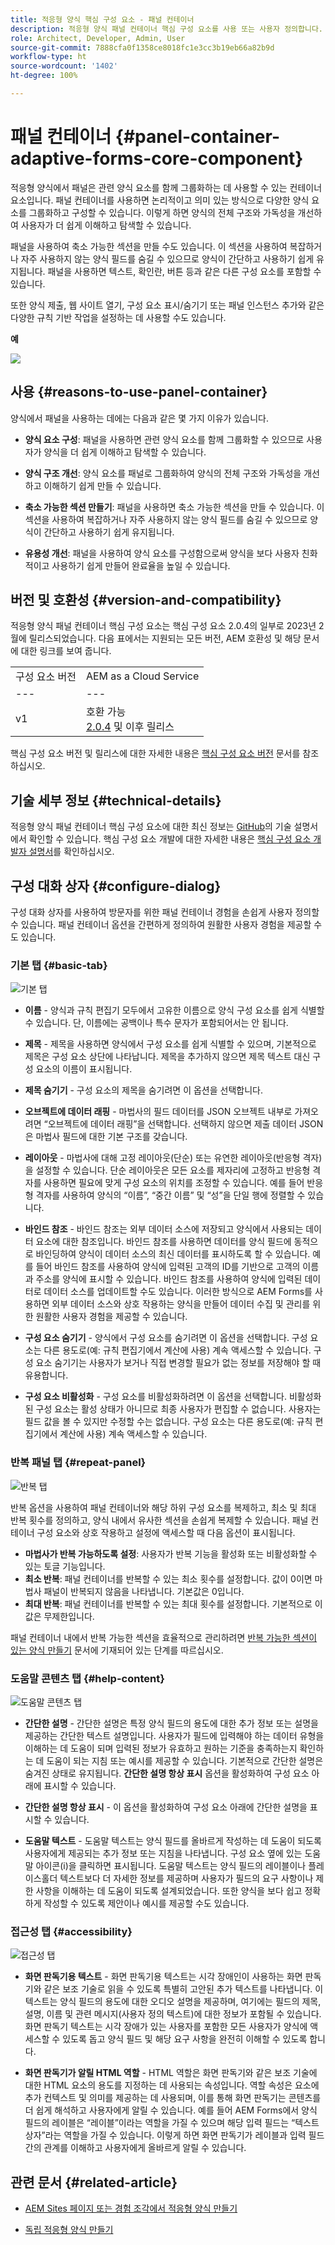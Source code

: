 ```yaml
---
title: 적응형 양식 핵심 구성 요소 - 패널 컨테이너
description: 적응형 양식 패널 컨테이너 핵심 구성 요소를 사용 또는 사용자 정의합니다.
role: Architect, Developer, Admin, User
source-git-commit: 7888cfa0f1358ce8018fc1e3cc3b19eb66a82b9d
workflow-type: ht
source-wordcount: '1402'
ht-degree: 100%

---
```


# 패널 컨테이너 {#panel-container-adaptive-forms-core-component}

적응형 양식에서 패널은 관련 양식 요소를 함께 그룹화하는 데 사용할 수 있는 컨테이너 요소입니다. 패널 컨테이너를 사용하면 논리적이고 의미 있는 방식으로 다양한 양식 요소를 그룹화하고 구성할 수 있습니다. 이렇게 하면 양식의 전체 구조와 가독성을 개선하여 사용자가 더 쉽게 이해하고 탐색할 수 있습니다.

패널을 사용하여 축소 가능한 섹션을 만들 수도 있습니다. 이 섹션을 사용하여 복잡하거나 자주 사용하지 않는 양식 필드를 숨길 수 있으므로 양식이 간단하고 사용하기 쉽게 유지됩니다. 패널을 사용하면 텍스트, 확인란, 버튼 등과 같은 다른 구성 요소를 포함할 수 있습니다.

또한 양식 제출, 웹 사이트 열기, 구성 요소 표시/숨기기 또는 패널 인스턴스 추가와 같은 다양한 규칙 기반 작업을 설정하는 데 사용할 수도 있습니다.

**예**

![](/help/adaptive-forms/assets/panel-container.png)

## 사용 {#reasons-to-use-panel-container}

양식에서 패널을 사용하는 데에는 다음과 같은 몇 가지 이유가 있습니다.

* **양식 요소 구성**: 패널을 사용하면 관련 양식 요소를 함께 그룹화할 수 있으므로 사용자가 양식을 더 쉽게 이해하고 탐색할 수 있습니다.

* **양식 구조 개선**: 양식 요소를 패널로 그룹화하여 양식의 전체 구조와 가독성을 개선하고 이해하기 쉽게 만들 수 있습니다.

* **축소 가능한 섹션 만들기**: 패널을 사용하면 축소 가능한 섹션을 만들 수 있습니다. 이 섹션을 사용하여 복잡하거나 자주 사용하지 않는 양식 필드를 숨길 수 있으므로 양식이 간단하고 사용하기 쉽게 유지됩니다.

* **유용성 개선**: 패널을 사용하여 양식 요소를 구성함으로써 양식을 보다 사용자 친화적이고 사용하기 쉽게 만들어 완료율을 높일 수 있습니다.

## 버전 및 호환성 {#version-and-compatibility}

적응형 양식 패널 컨테이너 핵심 구성 요소는 핵심 구성 요소 2.0.4의 일부로 2023년 2월에 릴리스되었습니다. 다음 표에서는 지원되는 모든 버전, AEM 호환성 및 해당 문서에 대한 링크를 보여 줍니다.

|  |  |
|---|---|
| 구성 요소 버전 | AEM as a Cloud Service |
| --- | --- |
| v1 | 호환 가능 <br>[2.0.4](/help/versions.md) 및 이후 릴리스 | 호환 가능 | 호환 가능 |

핵심 구성 요소 버전 및 릴리스에 대한 자세한 내용은 [핵심 구성 요소 버전](/help/versions.md) 문서를 참조하십시오.

<!-- ## Sample Component Output {#sample-component-output}

To experience the Accordion Component as well as see examples of its configuration options as well as HTML and JSON output, visit the [Component Library](https://adobe.com/go/aem_cmp_library_accordion). -->

## 기술 세부 정보 {#technical-details}

적응형 양식 패널 컨테이너 핵심 구성 요소에 대한 최신 정보는 [GitHub](https://github.com/adobe/aem-core-forms-components/tree/master/ui.af.apps/src/main/content/jcr_root/apps/core/fd/components/form/panelcontainer/v1/panelcontainer)의 기술 설명서에서 확인할 수 있습니다. 핵심 구성 요소 개발에 대한 자세한 내용은 [핵심 구성 요소 개발자 설명서](/help/developing/overview.md)를 확인하십시오.

## 구성 대화 상자 {#configure-dialog}

구성 대화 상자를 사용하여 방문자를 위한 패널 컨테이너 경험을 손쉽게 사용자 정의할 수 있습니다. 패널 컨테이너 옵션을 간편하게 정의하여 원활한 사용자 경험을 제공할 수도 있습니다.

### 기본 탭 {#basic-tab}

![기본 탭](/help/adaptive-forms/assets/basic-panel.png)

* **이름** - 양식과 규칙 편집기 모두에서 고유한 이름으로 양식 구성 요소를 쉽게 식별할 수 있습니다. 단, 이름에는 공백이나 특수 문자가 포함되어서는 안 됩니다.

* **제목** - 제목을 사용하면 양식에서 구성 요소를 쉽게 식별할 수 있으며, 기본적으로 제목은 구성 요소 상단에 나타납니다. 제목을 추가하지 않으면 제목 텍스트 대신 구성 요소의 이름이 표시됩니다.

* **제목 숨기기** - 구성 요소의 제목을 숨기려면 이 옵션을 선택합니다.

* **오브젝트에 데이터 래핑** - 마법사의 필드 데이터를 JSON 오브젝트 내부로 가져오려면 “오브젝트에 데이터 래핑”을 선택합니다. 선택하지 않으면 제출 데이터 JSON은 마법사 필드에 대한 기본 구조를 갖습니다.

* **레이아웃** - 마법사에 대해 고정 레이아웃(단순) 또는 유연한 레이아웃(반응형 격자)을 설정할 수 있습니다. 단순 레이아웃은 모든 요소를 제자리에 고정하고 반응형 격자를 사용하면 필요에 맞게 구성 요소의 위치를 조정할 수 있습니다. 예를 들어 반응형 격자를 사용하여 양식의 “이름”, “중간 이름” 및 “성”을 단일 행에 정렬할 수 있습니다.

* **바인드 참조** - 바인드 참조는 외부 데이터 소스에 저장되고 양식에서 사용되는 데이터 요소에 대한 참조입니다. 바인드 참조를 사용하면 데이터를 양식 필드에 동적으로 바인딩하여 양식이 데이터 소스의 최신 데이터를 표시하도록 할 수 있습니다. 예를 들어 바인드 참조를 사용하여 양식에 입력된 고객의 ID를 기반으로 고객의 이름과 주소를 양식에 표시할 수 있습니다. 바인드 참조를 사용하여 양식에 입력된 데이터로 데이터 소스를 업데이트할 수도 있습니다. 이러한 방식으로 AEM Forms를 사용하면 외부 데이터 소스와 상호 작용하는 양식을 만들어 데이터 수집 및 관리를 위한 원활한 사용자 경험을 제공할 수 있습니다.
* **구성 요소 숨기기** - 양식에서 구성 요소를 숨기려면 이 옵션을 선택합니다. 구성 요소는 다른 용도로(예: 규칙 편집기에서 계산에 사용) 계속 액세스할 수 있습니다. 구성 요소 숨기기는 사용자가 보거나 직접 변경할 필요가 없는 정보를 저장해야 할 때 유용합니다.
* **구성 요소 비활성화** - 구성 요소를 비활성화하려면 이 옵션을 선택합니다. 비활성화된 구성 요소는 활성 상태가 아니므로 최종 사용자가 편집할 수 없습니다. 사용자는 필드 값을 볼 수 있지만 수정할 수는 없습니다. 구성 요소는 다른 용도로(예: 규칙 편집기에서 계산에 사용) 계속 액세스할 수 있습니다.

### 반복 패널 탭 {#repeat-panel}

![반복 탭](/help/adaptive-forms/assets/repeat-panel.png)

반복 옵션을 사용하여 패널 컨테이너와 해당 하위 구성 요소를 복제하고, 최소 및 최대 반복 횟수를 정의하고, 양식 내에서 유사한 섹션을 손쉽게 복제할 수 있습니다. 패널 컨테이너 구성 요소와 상호 작용하고 설정에 액세스할 때 다음 옵션이 표시됩니다.

* **마법사가 반복 가능하도록 설정**: 사용자가 반복 기능을 활성화 또는 비활성화할 수 있는 토글 기능입니다.
* **최소 반복**: 패널 컨테이너를 반복할 수 있는 최소 횟수를 설정합니다. 값이 0이면 마법사 패널이 반복되지 않음을 나타냅니다. 기본값은 0입니다.
* **최대 반복**: 패널 컨테이너를 반복할 수 있는 최대 횟수를 설정합니다. 기본적으로 이 값은 무제한입니다.

패널 컨테이너 내에서 반복 가능한 섹션을 효율적으로 관리하려면 [반복 가능한 섹션이 있는 양식 만들기](https://experienceleague.adobe.com/docs/experience-manager-cloud-service/content/forms/adaptive-forms-authoring/authoring-adaptive-forms-core-components/create-an-adaptive-form-on-forms-cs/create-forms-repeatable-sections.html) 문서에 기재되어 있는 단계를 따르십시오.

### 도움말 콘텐츠 탭 {#help-content}

![도움말 콘텐츠 탭](/help/adaptive-forms/assets/helpcontent-panel.png)


* **간단한 설명** - 간단한 설명은 특정 양식 필드의 용도에 대한 추가 정보 또는 설명을 제공하는 간단한 텍스트 설명입니다. 사용자가 필드에 입력해야 하는 데이터 유형을 이해하는 데 도움이 되며 입력된 정보가 유효하고 원하는 기준을 충족하는지 확인하는 데 도움이 되는 지침 또는 예시를 제공할 수 있습니다. 기본적으로 간단한 설명은 숨겨진 상태로 유지됩니다. **간단한 설명 항상 표시** 옵션을 활성화하여 구성 요소 아래에 표시할 수 있습니다.

* **간단한 설명 항상 표시** - 이 옵션을 활성화하여 구성 요소 아래에 간단한 설명을 표시할 수 있습니다.

* **도움말 텍스트** - 도움말 텍스트는 양식 필드를 올바르게 작성하는 데 도움이 되도록 사용자에게 제공되는 추가 정보 또는 지침을 나타냅니다. 구성 요소 옆에 있는 도움말 아이콘(i)을 클릭하면 표시됩니다. 도움말 텍스트는 양식 필드의 레이블이나 플레이스홀더 텍스트보다 더 자세한 정보를 제공하며 사용자가 필드의 요구 사항이나 제한 사항을 이해하는 데 도움이 되도록 설계되었습니다. 또한 양식을 보다 쉽고 정확하게 작성할 수 있도록 제안이나 예시를 제공할 수도 있습니다.

### 접근성 탭 {#accessibility}

![접근성 탭](/help/adaptive-forms/assets/accessibilty-panel.png)


* **화면 판독기용 텍스트** - 화면 판독기용 텍스트는 시각 장애인이 사용하는 화면 판독기와 같은 보조 기술로 읽을 수 있도록 특별히 고안된 추가 텍스트를 나타냅니다. 이 텍스트는 양식 필드의 용도에 대한 오디오 설명을 제공하며, 여기에는 필드의 제목, 설명, 이름 및 관련 메시지(사용자 정의 텍스트)에 대한 정보가 포함될 수 있습니다. 화면 판독기 텍스트는 시각 장애가 있는 사용자를 포함한 모든 사용자가 양식에 액세스할 수 있도록 돕고 양식 필드 및 해당 요구 사항을 완전히 이해할 수 있도록 합니다.

* **화면 판독기가 알릴 HTML 역할** - HTML 역할은 화면 판독기와 같은 보조 기술에 대한 HTML 요소의 용도를 지정하는 데 사용되는 속성입니다. 역할 속성은 요소에 추가 컨텍스트 및 의미를 제공하는 데 사용되며, 이를 통해 화면 판독기는 콘텐츠를 더 쉽게 해석하고 사용자에게 알릴 수 있습니다. 예를 들어 AEM Forms에서 양식 필드의 레이블은 “레이블”이라는 역할을 가질 수 있으며 해당 입력 필드는 “텍스트 상자”라는 역할을 가질 수 있습니다. 이렇게 하면 화면 판독기가 레이블과 입력 필드 간의 관계를 이해하고 사용자에게 올바르게 알릴 수 있습니다.

## 관련 문서 {#related-article}

* [AEM Sites 페이지 또는 경험 조각에서 적응형 양식 만들기](https://experienceleague.adobe.com/docs/experience-manager-cloud-service/content/forms/adaptive-forms-authoring/create-or-add-an-adaptive-form-to-aem-sites-page.html)

* [독립 적응형 양식 만들기](https://experienceleague.adobe.com/docs/experience-manager-cloud-service/content/forms/adaptive-forms-authoring/authoring-adaptive-forms-core-components/create-an-adaptive-form-on-forms-cs/creating-adaptive-form-core-components.html)
